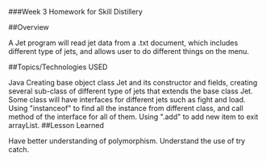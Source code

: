 ###Week 3 Homework for Skill Distillery

##Overview

A Jet program will read jet data from a .txt document, which includes different type of jets, and allows user to do different things on the menu.

##Topics/Technologies USED

Java
Creating base object class Jet and its constructor and fields, creating several sub-class of different type of jets that extends the base class Jet. Some class will have interfaces for different jets such as fight and load.
Using "instanceof" to find all the instance from different class, and call method of the interface for all of them.
Using ".add" to add new item to exit arrayList.
##Lesson Learned

Have better understanding of polymorphism.
Understand the use of try catch.
